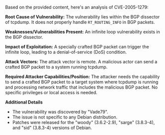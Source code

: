 Based on the provided content, here's an analysis of CVE-2005-1279:

**Root Cause of Vulnerability:**
The vulnerability lies within the BGP dissector of tcpdump. It does not properly handle `RT_ROUTING_INFO` in BGP packets.

**Weaknesses/Vulnerabilities Present:**
An infinite loop vulnerability exists in the BGP dissector.

**Impact of Exploitation:**
A specially crafted BGP packet can trigger the infinite loop, leading to a denial-of-service (DoS) condition.

**Attack Vectors:**
The attack vector is remote. A malicious actor can send a crafted BGP packet to a system running tcpdump.

**Required Attacker Capabilities/Position:**
The attacker needs the capability to send a crafted BGP packet to a target system where tcpdump is running and processing network traffic that includes the malicious BGP packet. No specific privileges or local access is needed.

**Additional Details**
- The vulnerability was discovered by "Vade79".
- The issue is not specific to any Debian distribution.
- Patches were released for the "woody" (3.6.2-2.9), "sarge" (3.8.3-4), and "sid" (3.8.3-4) versions of Debian.